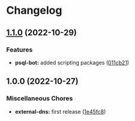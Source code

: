 # Changelog

## [1.1.0](https://github.com/ptonini/docker-images/compare/psql-bot-v1.0.0...psql-bot-v1.1.0) (2022-10-29)


### Features

* **psql-bot:** added scripting packages ([011cb21](https://github.com/ptonini/docker-images/commit/011cb212430a9645477c26ddbd5ef0d9d2cd0359))

## 1.0.0 (2022-10-27)


### Miscellaneous Chores

* **external-dns:** first release ([1e45fc8](https://github.com/ptonini/docker-images/commit/1e45fc89955a312007ce346b127eb00f0bbb1b4b))
